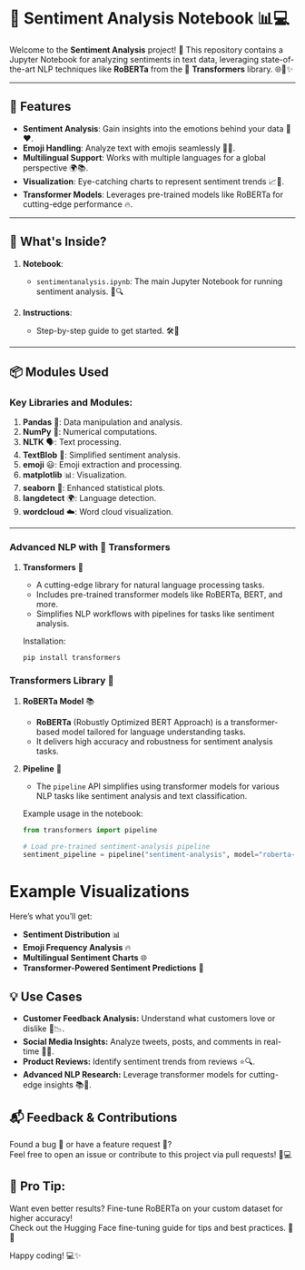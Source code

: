 # 🌟 Sentiment Analysis Notebook 📊💻

Welcome to the **Sentiment Analysis** project! 🎉 This repository contains a Jupyter Notebook for analyzing sentiments in text data, leveraging state-of-the-art NLP techniques like **RoBERTa** from the 🤗 **Transformers** library. 🌐📝✨

---

## 🚀 Features
- **Sentiment Analysis**: Gain insights into the emotions behind your data 🧠❤️.
- **Emoji Handling**: Analyze text with emojis seamlessly 🎉😊.
- **Multilingual Support**: Works with multiple languages for a global perspective 🌍📚.
- **Visualization**: Eye-catching charts to represent sentiment trends 📈🎨.
- **Transformer Models**: Leverages pre-trained models like RoBERTa for cutting-edge performance 🔥.

---

## 📂 What's Inside?
1. **Notebook**:  
   - `sentimentanalysis.ipynb`: The main Jupyter Notebook for running sentiment analysis. 📒🔍
   
2. **Instructions**:
   - Step-by-step guide to get started. 🛠️👣

---

## 📦 Modules Used

### Key Libraries and Modules:
1. **Pandas** 🐼: Data manipulation and analysis.  
2. **NumPy** 🔢: Numerical computations.  
3. **NLTK** 🗣️: Text processing.  
4. **TextBlob** 🐍: Simplified sentiment analysis.  
5. **emoji** 😃: Emoji extraction and processing.  
6. **matplotlib** 📊: Visualization.  
7. **seaborn** 🎨: Enhanced statistical plots.  
8. **langdetect** 🌍: Language detection.  
9. **wordcloud** ☁️: Word cloud visualization.  

---

### Advanced NLP with 🤗 Transformers
1. **Transformers** 🤗  
   - A cutting-edge library for natural language processing tasks.  
   - Includes pre-trained transformer models like RoBERTa, BERT, and more.  
   - Simplifies NLP workflows with pipelines for tasks like sentiment analysis.  

   Installation:  
   ```bash
   pip install transformers

### Transformers Library 🤗
1. **RoBERTa Model** 📚  
   - **RoBERTa** (Robustly Optimized BERT Approach) is a transformer-based model tailored for language understanding tasks.  
   - It delivers high accuracy and robustness for sentiment analysis tasks.  

2. **Pipeline** 🚀  
   - The `pipeline` API simplifies using transformer models for various NLP tasks like sentiment analysis and text classification.  

   Example usage in the notebook:  

   ```python
   from transformers import pipeline

   # Load pre-trained sentiment-analysis pipeline
   sentiment_pipeline = pipeline("sentiment-analysis", model="roberta-base")

# Example Visualizations

Here’s what you’ll get:

- **Sentiment Distribution** 📊
- **Emoji Frequency Analysis** 🔥
- **Multilingual Sentiment Charts** 🌐
- **Transformer-Powered Sentiment Predictions** 🚀

## 💡 Use Cases
- **Customer Feedback Analysis:** Understand what customers love or dislike 💌📉.
- **Social Media Insights:** Analyze tweets, posts, and comments in real-time 💬📱.
- **Product Reviews:** Identify sentiment trends from reviews ⭐🔍.
- **Advanced NLP Research:** Leverage transformer models for cutting-edge insights 📚🔬.

## 📬 Feedback & Contributions
Found a bug 🐛 or have a feature request 🌟?  
Feel free to open an issue or contribute to this project via pull requests! 🙌💻

## 🎯 Pro Tip:
Want even better results? Fine-tune RoBERTa on your custom dataset for higher accuracy!  
Check out the Hugging Face fine-tuning guide for tips and best practices. 🚀✨

Happy coding! 💻✨


